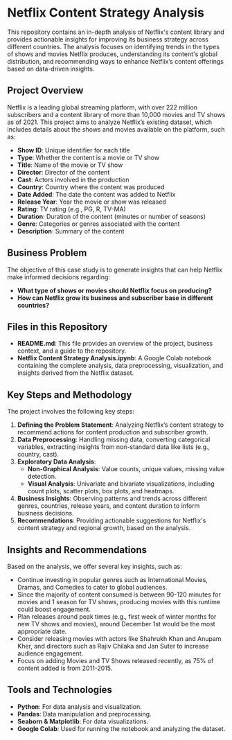 # Netflix Content Strategy Analysis

This repository contains an in-depth analysis of Netflix's content library and provides actionable insights for improving its business strategy across different countries. The analysis focuses on identifying trends in the types of shows and movies Netflix produces, understanding its content's global distribution, and recommending ways to enhance Netflix’s content offerings based on data-driven insights.

## Project Overview
Netflix is a leading global streaming platform, with over 222 million subscribers and a content library of more than 10,000 movies and TV shows as of 2021. This project aims to analyze Netflix’s existing dataset, which includes details about the shows and movies available on the platform, such as:

- **Show ID**: Unique identifier for each title
- **Type**: Whether the content is a movie or TV show
- **Title**: Name of the movie or TV show
- **Director**: Director of the content
- **Cast**: Actors involved in the production
- **Country**: Country where the content was produced
- **Date Added**: The date the content was added to Netflix
- **Release Year**: Year the movie or show was released
- **Rating**: TV rating (e.g., PG, R, TV-MA)
- **Duration**: Duration of the content (minutes or number of seasons)
- **Genre**: Categories or genres associated with the content
- **Description**: Summary of the content

## Business Problem
The objective of this case study is to generate insights that can help Netflix make informed decisions regarding:
- **What type of shows or movies should Netflix focus on producing?**
- **How can Netflix grow its business and subscriber base in different countries?**

## Files in this Repository
- **README.md**: This file provides an overview of the project, business context, and a guide to the repository.
- **Netflix Content Strategy Analysis.ipynb**: A Google Colab notebook containing the complete analysis, data preprocessing, visualization, and insights derived from the Netflix dataset.

## Key Steps and Methodology
The project involves the following key steps:
1. **Defining the Problem Statement**: Analyzing Netflix’s content strategy to recommend actions for content production and subscriber growth.
2. **Data Preprocessing**: Handling missing data, converting categorical variables, extracting insights from non-standard data like lists (e.g., country, cast).
3. **Exploratory Data Analysis**:
   - **Non-Graphical Analysis**: Value counts, unique values, missing value detection.
   - **Visual Analysis**: Univariate and bivariate visualizations, including count plots, scatter plots, box plots, and heatmaps.
4. **Business Insights**: Observing patterns and trends across different genres, countries, release years, and content duration to inform business decisions.
5. **Recommendations**: Providing actionable suggestions for Netflix's content strategy and regional growth, based on the analysis.

## Insights and Recommendations
Based on the analysis, we offer several key insights, such as:
- Continue investing in popular genres such as International Movies, Dramas, and Comedies to cater to global audiences.
- Since the majority of content consumed is between 90-120 minutes for movies and 1 season for TV shows, producing movies with this runtime could boost engagement.
- Plan releases around peak times (e.g., first week of winter months for new TV shows and movies), around December 1st would be the most appropriate date.
- Consider releasing movies with actors like Shahrukh Khan and Anupam Kher, and directors such as Rajiv Chilaka and Jan Suter to increase audience engagement.
- Focus on adding Movies and TV Shows released recently, as 75% of content added is from 2011-2015.

## Tools and Technologies
- **Python**: For data analysis and visualization.
- **Pandas**: Data manipulation and preprocessing.
- **Seaborn & Matplotlib**: For data visualizations.
- **Google Colab**: Used for running the notebook and analyzing the dataset.
